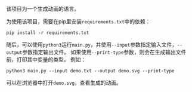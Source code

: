 该项目为一个生成动画的语言。

为使用该项目，需要在pip里安装`requirements.txt`中的依赖：
```
pip install -r requirements.txt
```

随后，可以使用`python3`运行`main.py`，并使用`--input`参数指定输入文件，`--output`参数指定输出文件。
如果使用`--print-type`参数，则会在生成输出文件前，打印其中变量的类型。
例如：
```
python3 main.py --input demo.txt --output demo.svg --print-type
```

可以在浏览器中打开`demo.svg`，查看生成的动画。